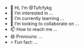 - 👋 Hi, I’m @Tufcfykg
- 👀 I’m interested in ...
- 🌱 I’m currently learning ...
- 💞️ I’m looking to collaborate on ...
- 📫 How to reach me ...
- 😄 Pronouns: ...
- ⚡ Fun fact: ...

<!---
Tufcfykg/Tufcfykg is a ✨ special ✨ repository because its `README.md` (this file) appears on your GitHub profile.
You can click the Preview link to take a look at your changes.
--->
